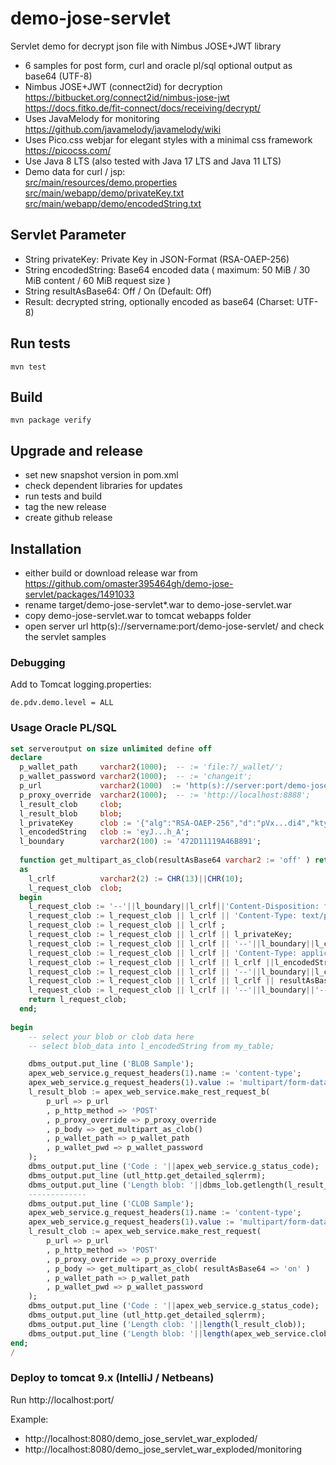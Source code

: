 # demo-jose-servlet
Servlet demo for decrypt json file with Nimbus JOSE+JWT library

* 6 samples for post form, curl and oracle pl/sql 
  optional output as base64 (UTF-8)
* Nimbus JOSE+JWT (connect2id) for decryption
  https://bitbucket.org/connect2id/nimbus-jose-jwt
  https://docs.fitko.de/fit-connect/docs/receiving/decrypt/
* Uses JavaMelody for monitoring
  https://github.com/javamelody/javamelody/wiki
* Uses Pico.css webjar for elegant styles with a minimal css framework
  https://picocss.com/
* Use Java 8 LTS (also tested with Java 17 LTS and Java 11 LTS)
* Demo data for curl / jsp: <br/>
  [src/main/resources/demo.properties](src/main/resources/demo.properties)<br/>
  [src/main/webapp/demo/privateKey.txt](src/main/webapp/demo/privateKey.txt)<br/>
  [src/main/webapp/demo/encodedString.txt](src/main/webapp/demo/encodedString.txt)

## Servlet Parameter
* String privateKey: Private Key in JSON-Format (RSA-OAEP-256)
* String encodedString: Base64 encoded data ( maximum: 50 MiB / 30 MiB content / 60 MiB request size )
* String resultAsBase64: Off / On (Default: Off)
* Result: decrypted string, optionally encoded as base64 (Charset: UTF-8)

## Run tests
`mvn test`

## Build
`mvn package verify`

## Upgrade and release
* set new snapshot version in pom.xml
* check dependent libraries for updates
* run tests and build
* tag the new release
* create github release

## Installation
* either build or download release war from https://github.com/omaster395464gh/demo-jose-servlet/packages/1491033
* rename target/demo-jose-servlet*.war to demo-jose-servlet.war
* copy demo-jose-servlet.war to tomcat webapps folder
* open server url http(s)://servername:port/demo-jose-servlet/ and check the servlet samples

### Debugging
Add to Tomcat logging.properties:
```
de.pdv.demo.level = ALL
```
### Usage Oracle PL/SQL
``` sql
set serveroutput on size unlimited define off
declare
  p_wallet_path     varchar2(1000);  -- := 'file:?/_wallet/';
  p_wallet_password varchar2(1000);  -- := 'changeit';
  p_url             varchar2(1000)  := 'http(s)://server:port/demo-jose-servlet/decrypt';  
  p_proxy_override  varchar2(1000);  -- := 'http://localhost:8888';
  l_result_clob     clob;
  l_result_blob     blob;
  l_privateKey      clob := '{"alg":"RSA-OAEP-256","d":"pVx...di4","kty":"RSA","n":"5Ew...SvA"}';
  l_encodedString   clob := 'eyJ...h_A';
  l_boundary        varchar2(100) := '472D11119A46B891';
  
  function get_multipart_as_clob(resultAsBase64 varchar2 := 'off' ) return clob 
  as
    l_crlf          varchar2(2) := CHR(13)||CHR(10);
    l_request_clob  clob;
  begin
    l_request_clob := '--'||l_boundary||l_crlf||'Content-Disposition: form-data; name="privateKey"; filename="privateKey.txt"';
    l_request_clob := l_request_clob || l_crlf || 'Content-Type: text/plain';
    l_request_clob := l_request_clob || l_crlf ;
    l_request_clob := l_request_clob || l_crlf || l_privateKey;
    l_request_clob := l_request_clob || l_crlf || '--'||l_boundary||l_crlf||'Content-Disposition: form-data; name="encodedString"; filename="huge.base64"';
    l_request_clob := l_request_clob || l_crlf || 'Content-Type: application/octet-stream';
    l_request_clob := l_request_clob || l_crlf || l_crlf ||l_encodedString;
    l_request_clob := l_request_clob || l_crlf || '--'||l_boundary||l_crlf||'Content-Disposition: form-data; name="resultAsBase64"';
    l_request_clob := l_request_clob || l_crlf || l_crlf || resultAsBase64;    -- on / off (default: off)
    l_request_clob := l_request_clob || l_crlf || '--'||l_boundary||'--' || l_crlf;
    return l_request_clob;
  end;
 
begin
    -- select your blob or clob data here
    -- select blob_data into l_encodedString from my_table;

    dbms_output.put_line ('BLOB Sample');
    apex_web_service.g_request_headers(1).name := 'content-type';
    apex_web_service.g_request_headers(1).value := 'multipart/form-data; boundary='||l_boundary;
    l_result_blob := apex_web_service.make_rest_request_b(
        p_url => p_url
        , p_http_method => 'POST'
        , p_proxy_override => p_proxy_override
        , p_body => get_multipart_as_clob()
        , p_wallet_path => p_wallet_path
        , p_wallet_pwd => p_wallet_password
    );
    dbms_output.put_line ('Code : '||apex_web_service.g_status_code);
    dbms_output.put_line (utl_http.get_detailed_sqlerrm);
    dbms_output.put_line ('Length blob: '||dbms_lob.getlength(l_result_blob));
    -------------
    dbms_output.put_line ('CLOB Sample');
    apex_web_service.g_request_headers(1).name := 'content-type';
    apex_web_service.g_request_headers(1).value := 'multipart/form-data; boundary='||l_boundary;
    l_result_clob := apex_web_service.make_rest_request(
        p_url => p_url
        , p_http_method => 'POST'
        , p_proxy_override => p_proxy_override
        , p_body => get_multipart_as_clob( resultAsBase64 => 'on' )
        , p_wallet_path => p_wallet_path
        , p_wallet_pwd => p_wallet_password
    );
    dbms_output.put_line ('Code : '||apex_web_service.g_status_code);
    dbms_output.put_line (utl_http.get_detailed_sqlerrm);
    dbms_output.put_line ('Length clob: '||length(l_result_clob));
    dbms_output.put_line ('Length blob: '||length(apex_web_service.clobbase642blob(l_result_clob)));
end;
/
```

### Deploy to tomcat 9.x (IntelliJ / Netbeans)
Run http://localhost:port/

Example:
* http://localhost:8080/demo_jose_servlet_war_exploded/
* http://localhost:8080/demo_jose_servlet_war_exploded/monitoring

